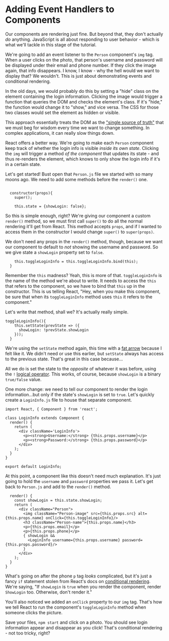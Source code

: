 # Adding Event Handlers to Components #

Our components are rendering just fine. But beyond that, they don't actually *do* anything. JavaScript is all about responding to user behavior - which is what we'll tackle in this stage of the tutorial.

We're going to add an event listener to the ```Person``` component's ```img``` tag. When a user clicks on the photo, that person's username and password will be displayed under their email and phone number. If they click the image again, that info disappears. I know, I know - why the hell would we want to display that? We wouldn't. This is just about demonstrating events and conditional rendering.

In the old days, we would probably do this by setting a "hide" class on the element containing the login information. Clicking the image would trigger a function that queries the DOM and checks the element's class. If it's "hide," the function would change it to "show," and vice versa. The CSS for those two classes would set the element as hidden or visible.

This approach essentially treats the DOM as the ["single source of truth"](https://css-tricks.com/project-need-react/) that we must beg for wisdom every time we want to change something. In complex applications, it can really slow things down.

React offers a better way. We're going to make each ```Person``` component keep track of whether the login info is visible *inside its own state*. Clicking the ```img``` will trigger a method *of the component* that updates its state - and thus re-renders the element, which knows to only show the login info if it's in a certain state.

Let's get started! Bust open that ```Person.js``` file we started with so many moons ago. We need to add some methods before the ```render()``` one.

```class Person extends Component {

  constructor(props){
    super();

    this.state = {showLogin: false};
```

So this is simple enough, right? We're giving our component a custom ```render()``` method, so we must first call ```super()``` to do all the normal rendering it'll get from React. This method accepts ```props```, and if I wanted to access them in the constructor I would change ```super()``` to ```super(props)```. 

We don't need any props in the ```render()``` method, though, because we want our component to default to *not* showing the username and password. So we give state a ```showLogin``` property set to ```false```.

```
    this.toggleLoginInfo = this.toggleLoginInfo.bind(this);
  }
```

Remember the ```this``` madness? Yeah, this is more of that. ```toggleLoginInfo``` is the name of the method we're about to write. It needs to access the ```this``` that refers to the component, so we have to bind that ```this``` up in the constructor. This is us telling React, "Hey, when you make this component, be sure that when its ```toggleLoginInfo``` method uses ```this``` it refers to the component."

Let's write that method, shall we? It's actually really simple.

```
toggleLoginInfo(){
    this.setState(prevState => ({
      showLogin: !prevState.showLogin
    }));
  }
```

We're using the ```setState``` method again, this time with a [fat arrow](https://www.sitepoint.com/es6-arrow-functions-new-fat-concise-syntax-javascript/) because I felt like it. We didn't need or use this earlier, but ```setState``` always has access to the previous state. That's great in this case because...

All we do is set the state to the *opposite* of whatever it was before, using the ```!``` [logical operator](https://developer.mozilla.org/en-US/docs/Web/JavaScript/Reference/Operators/Logical_Operators). This works, of course, because ```showLogin``` is a binary ```true/false``` value.

One more change: we need to tell our component to render the login information...but only if the state's ```showLogin``` is set to ```true```. Let's quickly create a ```LoginInfo.js``` file to house that separate component.

```
import React, { Component } from 'react';

class LoginInfo extends Component {
  render() {
    return (
      <div className='LoginInfo'>
        <p><strong>Username:</strong> {this.props.username}</p>
        <p><strong>Password:</strong> {this.props.password}</p>
      </div>
    );
  }
}

export default LoginInfo;
```
At this point, a component like this doesn't need much explanation. It's just going to hold the ```username``` and ```password``` properties we pass it. Let's get back to ```Person.js``` and add to the ```render()``` method.

```
  render() {
    const showLogin = this.state.showLogin;
    return (
      <div className="Person">
        <img className="Person-image" src={this.props.src} alt={this.props.name} onClick={this.toggleLoginInfo}/>
        <h3 className="Person-name">{this.props.name}</h3>
        <p>{this.props.email}</p>
        <p>{this.props.phone}</p>
        { showLogin &&
          <LoginInfo username={this.props.username} password={this.props.password}/>          
        }
      </div>
    );
  }
}
```

What's going on after the phone ```p``` tag *looks* complicated, but it's just a fancy ```if``` statement stolen from React's docs on [conditional rendering](https://facebook.github.io/react/docs/conditional-rendering.html). We're saying, "If ```showLogin``` is ```true``` when you render the component, render ```ShowLogin``` too. Otherwise, don't render it."

You'll also noticed we added an ```onClick``` property to our ```img``` tag. That's how we tell React to run the component's ```toggleLoginInfo``` method when someone clicks the picture.

Save your files, ```npm start``` and click on a photo. You should see login information appear and disappear as you click! That's conditional rendering - not too tricky, right?